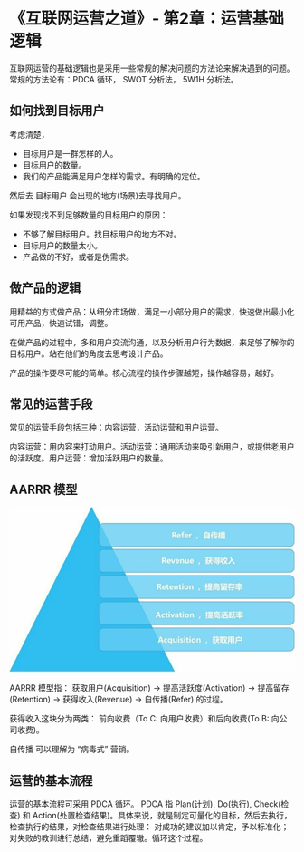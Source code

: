 # 《互联网运营之道》- 第2章：运营基础逻辑
互联网运营的基础逻辑也是采用一些常规的解决问题的方法论来解决遇到的问题。常规的方法论有：PDCA 循环， SWOT 分析法， 5W1H 分析法。

## 如何找到目标用户
考虑清楚，
* 目标用户是一群怎样的人。
* 目标用户的数量。
* 我们的产品能满足用户怎样的需求。有明确的定位。

然后去 目标用户 会出现的地方(场景)去寻找用户。

如果发现找不到足够数量的目标用户的原因：
* 不够了解目标用户。找目标用户的地方不对。
* 目标用户的数量太小。
* 产品做的不好，或者是伪需求。

## 做产品的逻辑
用精益的方式做产品：从细分市场做，满足一小部分用户的需求，快速做出最小化可用产品，快速试错，调整。

在做产品的过程中，多和用户交流沟通，以及分析用户行为数据，来足够了解你的目标用户。站在他们的角度去思考设计产品。

产品的操作要尽可能的简单。核心流程的操作步骤越短，操作越容易，越好。

## 常见的运营手段
常见的运营手段包括三种：内容运营，活动运营和用户运营。

内容运营：用内容来打动用户。活动运营：通用活动来吸引新用户，或提供老用户的活跃度。用户运营：增加活跃用户的数量。

## AARRR 模型
![AARRR 模型](imgs/02/AARRR.jpeg)

AARRR 模型指： 获取用户(Acquisition) -> 提高活跃度(Activation) -> 提高留存(Retention) -> 获得收入(Revenue) -> 自传播(Refer) 的过程。

获得收入这块分为两类： 前向收费（To C: 向用户收费）和后向收费(To B: 向公司收费)。

自传播 可以理解为 “病毒式” 营销。

## 运营的基本流程
运营的基本流程可采用 PDCA 循环。 PDCA 指 Plan(计划), Do(执行), Check(检查) 和 Action(处置检查结果)。具体来说，就是制定可量化的目标，然后去执行，检查执行的结果，对检查结果进行处理： 对成功的建议加以肯定，予以标准化；对失败的教训进行总结，避免重蹈覆辙。循环这个过程。
